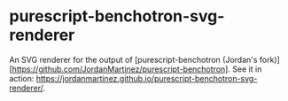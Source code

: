 # purescript-benchotron-svg-renderer

An SVG renderer for the output of [purescript-benchotron (Jordan's fork)][https://github.com/JordanMartinez/purescript-benchotron]. See it in action:
<https://jordanmartinez.github.io/purescript-benchotron-svg-renderer/>.
